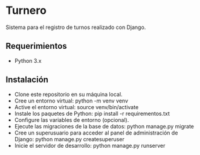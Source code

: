 # Turnero

Sistema para el registro de turnos realizado con Django.

## Requerimientos
* Python 3.x

## Instalación
* Clone este repositorio en su máquina local.
* Cree un entorno virtual: python -m venv venv
* Active el entorno virtual: source venv/bin/activate
* Instale los paquetes de Python: pip install -r requirementos.txt
* Configure las variables de entorno (opcional).
* Ejecute las migraciones de la base de datos: python manage.py migrate
* Cree un superusuario para acceder al panel de administración de Django: python manage.py createsuperuser
* Inicie el servidor de desarrollo: python manage.py runserver

